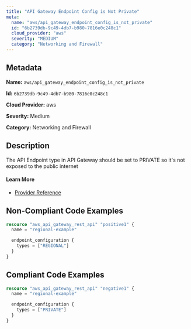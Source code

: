 ```yaml
---
title: "API Gateway Endpoint Config is Not Private"
meta:
  name: "aws/api_gateway_endpoint_config_is_not_private"
  id: "6b2739db-9c49-4db7-b980-7816e0c248c1"
  cloud_provider: "aws"
  severity: "MEDIUM"
  category: "Networking and Firewall"
---
```


## Metadata
**Name:** `aws/api_gateway_endpoint_config_is_not_private`

**Id:** `6b2739db-9c49-4db7-b980-7816e0c248c1`

**Cloud Provider:** aws

**Severity:** Medium

**Category:** Networking and Firewall

## Description
The API Endpoint type in API Gateway should be set to PRIVATE so it's not exposed to the public internet

#### Learn More

 - [Provider Reference](https://registry.terraform.io/providers/hashicorp/aws/latest/docs/resources/api_gateway_rest_api)

## Non-Compliant Code Examples
```terraform
resource "aws_api_gateway_rest_api" "positive1" {
  name = "regional-example"

  endpoint_configuration {
    types = ["REGIONAL"]
  }
}

```

## Compliant Code Examples
```terraform
resource "aws_api_gateway_rest_api" "negative1" {
  name = "regional-example"

  endpoint_configuration {
    types = ["PRIVATE"]
  }
}

```